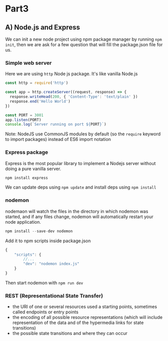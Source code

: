 # Part3

## A) Node.js and Express

We can init a new node project using npm package manager by running `npm init`, then we are ask for a few question that will fill the package.json file for us.

### Simple web server

Here we are using `http` Node js package. It's like vanilla Node.js
```js
const http = require('http')

const app = http.createServer((request, response) => {
  response.writeHead(200, { 'Content-Type': 'text/plain' })
  response.end('Hello World')
})

const PORT = 3001
app.listen(PORT)
console.log(`Server running on port ${PORT}`)
```

Note: NodeJS use CommonJS modules by default (so the `require` keyword to import packages) instead of ES6 import notation

### Express package

Express is the most popular library to implement a Nodejs server without doing a pure vanilla server.

```js
npm install express
```

We can update deps using `npm update` and install deps using `npm install`

### nodemon

nodemaon will watch the files in the directory in which nodemon was started, and if any files change, nodemon will automatically restart your node application.

```js
npm install --save-dev nodemon
```

Add it to npm scripts inside package.json

```js
{
    "scripts": {
        //...
        "dev": "nodemon index.js"
    }
}
```

Then start nodemon with `npm run dev`

###  REST (Representational State Transfer)

* the URI of one or several resources used a starting points, sometimes called endpoints or entry points
* the encoding of all possible resource representations (which will include representation of the data and of the hypermedia links for state transitions)
* the possible state transitions and where they can occur
